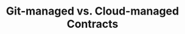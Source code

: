 ---
layout: default
title: Git-managed vs. Cloud-managed Contracts
description: Git-managed vs. Cloud-managed Contracts
parent: Key Concepts
grand_parent: Data Testing
nav_order: 413
---